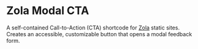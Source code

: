 # Zola Modal CTA
 A self-contained Call-to-Action (CTA) shortcode for [Zola](https://www.getzola.org/) static sites. Creates an accessible, customizable button that opens a modal feedback form.
